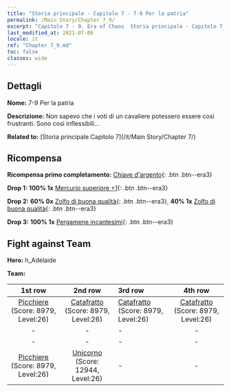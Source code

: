 ```yaml
---
title: "Storia principale - Capitolo 7 - 7-9 Per la patria"
permalink: /Main Story/Chapter 7_9/
excerpt: "Capitolo 7 - 9. Era of Chaos  Storia principale - Capitolo 7_9. 7-9 Per la patria"
last_modified_at: 2021-07-06
locale: it
ref: "Chapter 7_9.md"
toc: false
classes: wide
---
```


## Dettagli

 **Nome:** 7-9 Per la patria

 **Descrizione:** Non sapevo che i voti di un cavaliere potessero essere così frustranti. Sono così inflessibili...

 **Related to:** [Storia principale Capitolo 7](/it/Main Story/Chapter 7/)

## Ricompensa

 **Ricompensa primo completamento:** [Chiave d'argento](/ItemsIT/con_693/){: .btn .btn--era3}

 **Drop 1:** **100% 1x** [Mercurio superiore +1](/ItemsIT/mat_21/){: .btn .btn--era3}

 **Drop 2:** **60% 0x** [Zolfo di buona qualità](/ItemsIT/mat_15/){: .btn .btn--era3}, **40% 1x** [Zolfo di buona qualità](/ItemsIT/mat_15/){: .btn .btn--era3}

 **Drop 3:** **100% 1x** [Pergamene incantesimi](/ItemsIT/con_694/){: .btn .btn--era3}


## Fight against Team
 **Hero:** h_Adelaide

 **Team:**


  | 1st row | 2nd row | 3rd row | 4th row |
  |:----:|:----:|:----|:----:|
  | [Picchiere](/it/units/Pikeman/) (Score: 8979, Level:26)  | [Catafratto](/it/units/Cavalier/) (Score: 8979, Level:26)  | [Catafratto](/it/units/Cavalier/) (Score: 8979, Level:26)  | [Catafratto](/it/units/Cavalier/) (Score: 8979, Level:26)  |
  | - | - | - | - |
  | - | - | - | - |
  | [Picchiere](/it/units/Pikeman/) (Score: 8979, Level:26)  | [Unicorno](/it/units/Unicorn/) (Score: 12944, Level:26)  | - | - |


